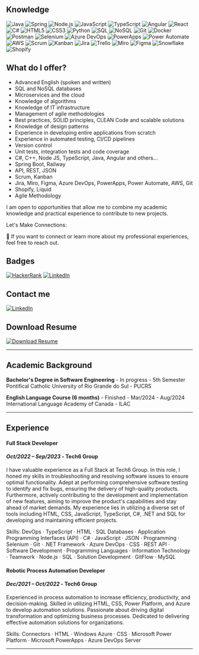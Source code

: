 


## Knowledge

![Java](https://img.shields.io/badge/Java-E34A86?style=for-the-badge&logo=java&logoColor=white)
![Spring](https://img.shields.io/badge/Spring-6DB33F?style=for-the-badge&logo=spring&logoColor=white)
![Node.js](https://img.shields.io/badge/Node.js-339933?style=for-the-badge&logo=node.js&logoColor=white)
![JavaScript](https://img.shields.io/badge/JavaScript-F7DF1E?style=for-the-badge&logo=javascript&logoColor=black)
![TypeScript](https://img.shields.io/badge/TypeScript-3178C6?style=for-the-badge&logo=typescript&logoColor=white)
![Angular](https://img.shields.io/badge/Angular-E23237?style=for-the-badge&logo=angular&logoColor=white)
![React](https://img.shields.io/badge/React-61DAFB?style=for-the-badge&logo=react&logoColor=black)
![C#](https://img.shields.io/badge/C%23-239120?style=for-the-badge&logo=c-sharp&logoColor=white)
![HTML5](https://img.shields.io/badge/HTML5-E34F26?style=for-the-badge&logo=html5&logoColor=white)
![CSS3](https://img.shields.io/badge/CSS3-1572B6?style=for-the-badge&logo=css3&logoColor=white)
![Python](https://img.shields.io/badge/Python-3776AB?style=for-the-badge&logo=python&logoColor=white)
![SQL](https://img.shields.io/badge/SQL-003B57?style=for-the-badge&logo=sql&logoColor=white)
![NoSQL](https://img.shields.io/badge/NoSQL-4D7A9D?style=for-the-badge&logo=nosql&logoColor=white)
![Git](https://img.shields.io/badge/Git-F05032?style=for-the-badge&logo=git&logoColor=white)
![Docker](https://img.shields.io/badge/Docker-2496ED?style=for-the-badge&logo=docker&logoColor=white)
![Postman](https://img.shields.io/badge/Postman-F7695E?style=for-the-badge&logo=postman&logoColor=white)
![Selenium](https://img.shields.io/badge/Selenium-43B02A?style=for-the-badge&logo=selenium&logoColor=white)
![Azure DevOps](https://img.shields.io/badge/Azure_DevOps-0078D4?style=for-the-badge&logo=azure-devops&logoColor=white)
![PowerApps](https://img.shields.io/badge/PowerApps-2B7DD0?style=for-the-badge&logo=powerapps&logoColor=white)
![Power Automate](https://img.shields.io/badge/Power_Automate-0078D4?style=for-the-badge&logo=power-automate&logoColor=white)
![AWS](https://img.shields.io/badge/Amazon_AWS-232F3E?style=for-the-badge&logo=amazonaws&logoColor=white)
![Scrum](https://img.shields.io/badge/Scrum-DF5C5C?style=for-the-badge&logo=scrum&logoColor=white)
![Kanban](https://img.shields.io/badge/Kanban-0094D3?style=for-the-badge&logo=kanban&logoColor=white)
![Jira](https://img.shields.io/badge/Jira-0052CC?style=for-the-badge&logo=jira&logoColor=white)
![Trello](https://img.shields.io/badge/Trello-0052CC?style=for-the-badge&logo=trello&logoColor=white)
![Miro](https://img.shields.io/badge/Miro-050038?style=for-the-badge&logo=miro&logoColor=white)
![Figma](https://img.shields.io/badge/Figma-F24E1E?style=for-the-badge&logo=figma&logoColor=white)
![Snowflake](https://img.shields.io/badge/Snowflake-00A3E0?style=for-the-badge&logo=snowflake&logoColor=white)
![Shopify](https://img.shields.io/badge/Shopify-96BF48?style=for-the-badge&logo=shopify&logoColor=white)


## What do I offer? 

- Advanced English (spoken and written)
- SQL and NoSQL databases
- Microservices and the cloud
- Knowledge of algorithms
- Knowledge of IT infrastructure
- Management of agile methodologies
- Best practices, SOLID principles, CLEAN Code and scalable solutions
- Knowledge of design patterns
- Experience in developing entire applications from scratch
- Experience in automated testing, CI/CD pipelines
- Version control
- Unit tests, integration tests and code coverage
- C#, C++, Node JS, TypeScript, Java, Angular and others...
- Spring Boot, Railway
- API, REST, JSON
- Scrum, Kanban
- Jira, Miro, Figma, Azure DevOps, PowerApps, Power Automate, AWS, Git
- Shopify, Liquid
- Agile Methodology

I am open to opportunities that allow me to combine my academic knowledge and practical experience to contribute to new projects.

Let's Make Connections:

🤝 If you want to connect or learn more about my professional experiences, feel free to reach out.


## Badges

[![HackerRank](https://img.shields.io/badge/HackerRank-2EC866?style=for-the-badge&logo=hackerrank&logoColor=white)](https://www.hackerrank.com/profile/contatogsantosd1)
[![LinkedIn](https://img.shields.io/badge/LinkedIn-0A66C2?style=for-the-badge&logo=linkedin&logoColor=white)](https://www.linkedin.com/in/gsantosdasilva)

## Contact me

[![LinkedIn](https://img.shields.io/badge/LinkedIn-0A66C2?style=for-the-badge&logo=linkedin&logoColor=white)](https://www.linkedin.com/in/gsantosdasilva)

## Download Resume

[![Download Resume](https://img.shields.io/badge/Download_Resume-007D4?style=for-the-badge&logo=pdf&logoColor=white)](https://github.com/gsantosdasilva/gsantosdasilva/raw/main/GuilhermeS.Resume.pdf)


---

## Academic Background

**Bachelor's Degree in Software Engineering** - In progress - 5th Semester  
Pontifical Catholic University of Rio Grande do Sul - PUCRS

**English Language Course (6 months)** - Finished - Mar/2024 - Aug/2024  
International Language Academy of Canada - ILAC

---

## Experience
#### **Full Stack Developer**  
#### *Oct/2022 – Sep/2023* - **Tech6 Group**

I have valuable experience as a Full Stack at Tech6 Group. In this role, I honed my skills in troubleshooting and resolving software issues to ensure optimal functionality. Adept at performing comprehensive software testing to identify and fix bugs, ensuring the delivery of high-quality products. Furthermore, actively contributing to the development and implementation of new features, aiming to improve the product's capabilities and stay ahead of market demands. My experience lies in utilizing a diverse set of tools including HTML, CSS, JavaScript, TypeScript, C#, .NET and SQL for developing and maintaining efficient projects.

Skills: DevOps · TypeScript · HTML · SQL Databases · Application Programming Interfaces (API) · C# · JavaScript · JSON · Programming · Selenium · Git · .NET Framework · Azure DevOps · CSS · REST API · Software Development · Programming Languages · Information Technology · Teamwork · Node.js · SQL · Solution Development · GitFlow · MySQL

#### **Robotic Process Automation Developer**  
#### *Dec/2021 – Oct/2022* - **Tech6 Group**

Experienced in process automation to increase efficiency, productivity, and decision-making. Skilled in utilizing HTML, CSS, Power Platform, and Azure to develop automation solutions. Passionate about driving digital transformation and optimizing business processes. Dedicated to delivering effective automation solutions for organizations.

Skills: Connectors · HTML · Windows Azure · CSS · Microsoft Power Platform · Microsoft PowerApps · Azure DevOps Server

---
